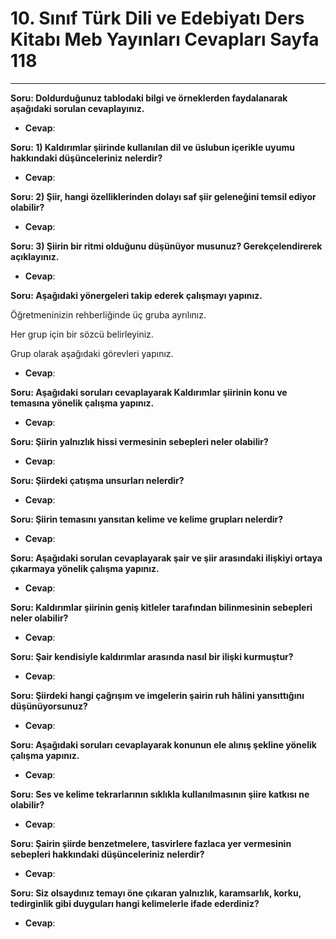 # 10. Sınıf Türk Dili ve Edebiyatı Ders Kitabı Meb Yayınları Cevapları Sayfa 118

---

**Soru: Doldurduğunuz tablodaki bilgi ve örneklerden faydalanarak aşağıdaki sorulan cevaplayınız.**

-   **Cevap**:

**Soru: 1) Kaldırımlar şiirinde kullanılan dil ve üslubun içerikle uyumu hakkındaki düşünceleriniz nelerdir?**

-   **Cevap**:

**Soru: 2) Şiir, hangi özelliklerinden dolayı saf şiir geleneğini temsil ediyor olabilir?**

-   **Cevap**:

**Soru: 3) Şiirin bir ritmi olduğunu düşünüyor musunuz? Gerekçelendirerek açıklayınız.**

-   **Cevap**:

**Soru: Aşağıdaki yönergeleri takip ederek çalışmayı yapınız.**

Öğretmeninizin rehberliğinde üç gruba ayrılınız.

 Her grup için bir sözcü belirleyiniz.

 Grup olarak aşağıdaki görevleri yapınız.

-   **Cevap**:

**Soru: Aşağıdaki soruları cevaplayarak Kaldırımlar şiirinin konu ve temasına yönelik çalışma yapınız.**

-   **Cevap**:

**Soru: Şiirin yalnızlık hissi vermesinin sebepleri neler olabilir?**

-   **Cevap**:

**Soru: Şiirdeki çatışma unsurları nelerdir?**

-   **Cevap**:

**Soru: Şiirin temasını yansıtan kelime ve kelime grupları nelerdir?**

-   **Cevap**:

**Soru: Aşağıdaki sorulan cevaplayarak şair ve şiir arasındaki ilişkiyi ortaya çıkarmaya yönelik çalışma yapınız.**

-   **Cevap**:

**Soru: Kaldırımlar şiirinin geniş kitleler tarafından bilinmesinin sebepleri neler olabilir?**

-   **Cevap**:

**Soru: Şair kendisiyle kaldırımlar arasında nasıl bir ilişki kurmuştur?**

-   **Cevap**:

**Soru: Şiirdeki hangi çağrışım ve imgelerin şairin ruh hâlini yansıttığını düşünüyorsunuz?**

-   **Cevap**:

**Soru: Aşağıdaki soruları cevaplayarak konunun ele alınış şekline yönelik çalışma yapınız.**

-   **Cevap**:

**Soru: Ses ve kelime tekrarlarının sıklıkla kullanılmasının şiire katkısı ne olabilir?**

-   **Cevap**:

**Soru: Şairin şiirde benzetmelere, tasvirlere fazlaca yer vermesinin sebepleri hakkındaki düşünceleriniz nelerdir?**

-   **Cevap**:

**Soru: Siz olsaydınız temayı öne çıkaran yalnızlık, karamsarlık, korku, tedirginlik gibi duyguları hangi kelimelerle ifade ederdiniz?**

-   **Cevap**: